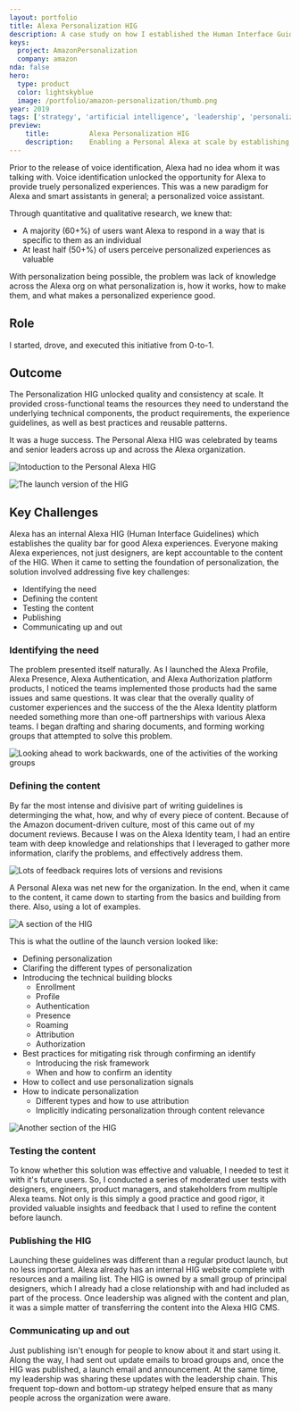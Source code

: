 ```yaml
---
layout: portfolio
title: Alexa Personalization HIG
description: A case study on how I established the Human Interface Guidelines of personalization for Alexa.
keys:
  project: AmazonPersonalization
  company: amazon
nda: false
hero:
  type: product
  color: lightskyblue
  image: /portfolio/amazon-personalization/thumb.png
year: 2019
tags: ['strategy', 'artificial intelligence', 'leadership', 'personalization', 'design system', 'product management', '0-to-1']
preview:
    title:          Alexa Personalization HIG
    description:    Enabling a Personal Alexa at scale by establishing the Human Interface Guidelines for personalization.
---
```


Prior to the release of voice identification, Alexa had no idea whom it was talking with. Voice identification unlocked the opportunity for Alexa to provide truely personalized experiences. This was a new paradigm for Alexa and smart assistants in general; a personalized voice assistant.

Through quantitative and qualitative research, we knew that:
- A majority (60+%) of users want Alexa to respond in a way that is specific to them as an individual
- At least half (50+%) of users perceive personalized experiences as valuable

With personalization being possible, the problem was lack of knowledge across the Alexa org on what personalization is, how it works, how to make them, and what makes a personalized experience good.

## Role
I started, drove, and executed this initiative from 0-to-1.

## Outcome
The Personalization HIG unlocked quality and consistency at scale. It provided cross-functional teams the resources they need to understand the underlying technical components, the product requirements, the experience guidelines, as well as best practices and reusable patterns.

It was a huge success. The Personal Alexa HIG was celebrated by teams and senior leaders across up and across the Alexa organization.

![Intoduction to the Personal Alexa HIG](/portfolio/amazon-personalization/hig1.png)

![The launch version of the HIG](/portfolio/amazon-personalization/hig-all.png)

## Key Challenges
Alexa has an internal Alexa HIG (Human Interface Guidelines) which establishes the quality bar for good Alexa experiences. Everyone making Alexa experiences, not just designers, are kept accountable to the content of the HIG. When it came to setting the foundation of personalization, the solution involved addressing five key challenges:

- Identifying the need
- Defining the content
- Testing the content
- Publishing
- Communicating up and out

### Identifying the need
The problem presented itself naturally. As I launched the Alexa Profile, Alexa Presence, Alexa Authentication, and Alexa Authorization platform products, I noticed the teams implemented those products had the same issues and same questions. It was clear that the overally quality of customer experiences and the success of the the Alexa Identity platform needed something more than one-off partnerships with various Alexa teams. I began drafting and sharing documents, and forming working groups that attempted to solve this problem.

![Looking ahead to work backwards, one of the activities of the working groups](/portfolio/amazon-personalization/working-group.jpeg)

### Defining the content
By far the most intense and divisive part of writing guidelines is determinging the what, how, and why of every piece of content. Because of the Amazon document-driven culture, most of this came out of my document reviews. Because I was on the Alexa Identity team, I had an entire team with deep knowledge and relationships that I leveraged to gather more information, clarify the problems, and effectively address them.

![Lots of feedback requires lots of versions and revisions](/portfolio/amazon-personalization/files.png)

A Personal Alexa was net new for the organization. In the end, when it came to the content, it came down to starting from the basics and building from there. Also, using a lot of examples.

![A section of the HIG](/portfolio/amazon-personalization/hig2.png)

This is what the outline of the launch version looked like:
- Defining personalization
- Clarifing the different types of personalization
- Introducing the technical building blocks
  - Enrollment
  - Profile
  - Authentication
  - Presence
  - Roaming
  - Attribution
  - Authorization
- Best practices for mitigating risk through confirming an identify
  - Introducing the risk framework
  - When and how to confirm an identity
- How to collect and use personalization signals
- How to indicate personalization
  - Different types and how to use attribution
  - Implicitly indicating personalization through content relevance

![Another section of the HIG](/portfolio/amazon-personalization/hig3.png)

### Testing the content
To know whether this solution was effective and valuable, I needed to test it with it's future users. So, I conducted a series of moderated user tests with designers, engineers, product managers, and stakeholders from multiple Alexa teams. Not only is this simply a good practice and good rigor, it provided valuable insights and feedback that I used to refine the content before launch.

### Publishing the HIG
Launching these guidelines was different than a regular product launch, but no less important. Alexa already has an internal HIG website complete with resources and a mailing list. The HIG is owned by a small group of principal designers, which I already had a close relationship with and had included as part of the process. Once leadership was aligned with the content and plan, it was a simple matter of transferring the content into the Alexa HIG CMS.

### Communicating up and out
Just publishing isn't enough for people to know about it and start using it. Along the way, I had sent out update emails to broad groups and, once the HIG was published, a launch email and announcement. At the same time, my leadership was sharing these updates with the leadership chain. This frequent top-down and bottom-up strategy helped ensure that as many people across the organization were aware.